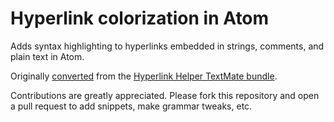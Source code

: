 # Hyperlink colorization in Atom

Adds syntax highlighting to hyperlinks embedded in strings, comments, and plain
text in Atom.

Originally [converted](http://atom.io/docs/latest/converting-a-text-mate-bundle)
from the [Hyperlink Helper TextMate bundle](https://github.com/textmate/hyperlink-helper.tmbundle).

Contributions are greatly appreciated. Please fork this repository and open a
pull request to add snippets, make grammar tweaks, etc.
